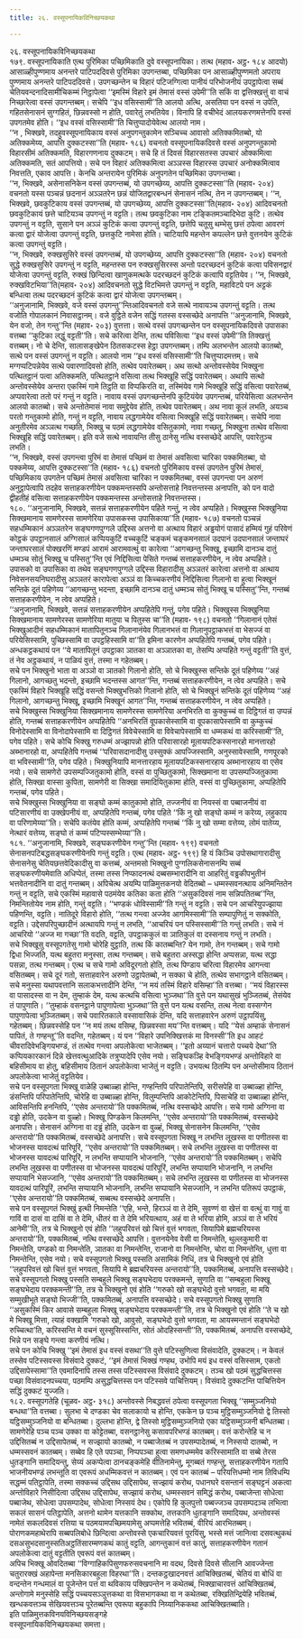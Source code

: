 ```yaml
---
title: २६. वस्सूपनायिकविनिच्छयकथा

---
```

२६. वस्सूपनायिकविनिच्छयकथा  
१७९. वस्सूपनायिकाति एत्थ पुरिमिका पच्छिमिकाति दुवे वस्सूपनायिका। तत्थ (महाव॰ अट्ठ॰ १८४ आदयो) आसाळ्हीपुण्णमाय अनन्तरे पाटिपददिवसे पुरिमिका उपगन्तब्बा, पच्छिमिका पन आसाळ्हीपुण्णमतो अपराय पुण्णमाय अनन्तरे पाटिपददिवसे। उपगच्छन्तेन च विहारं पटिजग्गित्वा पानीयं परिभोजनीयं उपट्ठापेत्वा सब्बं चेतियवन्दनादिसामीचिकम्मं निट्ठापेत्वा ‘‘इमस्मिं विहारे इमं तेमासं वस्सं उपेमी’’ति सकिं वा द्वत्तिक्खत्तुं वा वाचं निच्छारेत्वा वस्सं उपगन्तब्बम्। सचेपि ‘‘इध वसिस्सामी’’ति आलयो अत्थि, असतिया पन वस्सं न उपेति, गहितसेनासनं सुग्गहितं, छिन्नवस्सो न होति, पवारेतुं लभतियेव। विनापि हि वचीभेदं आलयकरणमत्तेनपि वस्सं उपगतमेव होति। ‘‘इध वस्सं वसिस्सामी’’ति चित्तुप्पादोयेवेत्थ आलयो नाम।  
‘‘न , भिक्खवे, तदहुवस्सूपनायिकाय वस्सं अनुपगन्तुकामेन सञ्चिच्च आवासो अतिक्कमितब्बो, यो अतिक्कमेय्य, आपत्ति दुक्कटस्सा’’ति (महाव॰ १८६) वचनतो वस्सूपनायिकदिवसे वस्सं अनुपगन्तुकामो विहारसीमं अतिक्कमति, विहारगणनाय दुक्कटम्। सचे हि तं दिवसं विहारसतस्स उपचारं ओक्कमित्वा अतिक्कमति, सतं आपत्तियो। सचे पन विहारं अतिक्कमित्वा अञ्ञस्स विहारस्स उपचारं अनोक्कमित्वाव निवत्तति, एकाव आपत्ति। केनचि अन्तरायेन पुरिमिकं अनुपगतेन पच्छिमिका उपगन्तब्बा।  
‘‘न, भिक्खवे, असेनासनिकेन वस्सं उपगन्तब्बं, यो उपगच्छेय्य, आपत्ति दुक्कटस्सा’’ति (महाव॰ २०४) वचनतो यस्स पञ्चन्नं छदनानं अञ्ञतरेन छन्नं योजितद्वारबन्धनं सेनासनं नत्थि, तेन न उपगन्तब्बम्। ‘‘न, भिक्खवे, छवकुटिकाय वस्सं उपगन्तब्बं, यो उपगच्छेय्य, आपत्ति दुक्कटस्सा’’ति(महाव॰ २०४) आदिवचनतो छवकुटिकायं छत्ते चाटियञ्च उपगन्तुं न वट्टति। तत्थ छवकुटिका नाम टङ्कितमञ्चादिभेदा कुटि। तत्थेव उपगन्तुं न वट्टति, सुसाने पन अञ्ञं कुटिकं कत्वा उपगन्तुं वट्टति, छत्तेपि चतूसु थम्भेसु छत्तं ठपेत्वा आवरणं कत्वा द्वारं योजेत्वा उपगन्तुं वट्टति, छत्तकुटि नामेसा होति। चाटियापि महन्तेन कपल्लेन छत्ते वुत्तनयेन कुटिकं कत्वा उपगन्तुं वट्टति।  
‘‘न, भिक्खवे, रुक्खसुसिरे वस्सं उपगन्तब्बं, यो उपगच्छेय्य, आपत्ति दुक्कटस्सा’’ति (महाव॰ २०४) वचनतो सुद्धे रुक्खसुसिरे उपगन्तुं न वट्टति, महन्तस्स पन रुक्खसुसिरस्स अन्तो पदरच्छदनं कुटिकं कत्वा पविसनद्वारं योजेत्वा उपगन्तुं वट्टति, रुक्खं छिन्दित्वा खाणुकमत्थके पदरच्छदनं कुटिकं कत्वापि वट्टतियेव। ‘‘न, भिक्खवे, रुक्खविटभिया’’ति(महाव॰ २०४) आदिवचनतो सुद्धे विटभिमत्ते उपगन्तुं न वट्टति, महाविटपे पन अट्टकं बन्धित्वा तत्थ पदरच्छदनं कुटिकं कत्वा द्वारं योजेत्वा उपगन्तब्बम्।  
‘‘अनुजानामि, भिक्खवे, वजे वस्सं उपगन्तु’’न्तिआदिवचनतो वजे सत्थे नावायञ्च उपगन्तुं वट्टति। तत्थ वजोति गोपालकानं निवासट्ठानम्। वजे वुट्ठिते वजेन सद्धिं गतस्स वस्सच्छेदे अनापत्ति ‘‘अनुजानामि, भिक्खवे, येन वजो, तेन गन्तु’’न्ति (महाव॰ २०३) वुत्तत्ता। सत्थे वस्सं उपगच्छन्तेन पन वस्सूपनायिकदिवसे उपासका वत्तब्बा ‘‘कुटिका लद्धुं वट्टती’’ति। सचे करित्वा देन्ति, तत्थ पविसित्वा ‘‘इध वस्सं उपेमी’’ति तिक्खत्तुं वत्तब्बम्। नो चे देन्ति, सालासङ्खेपेन ठितसकटस्स हेट्ठा उपगन्तब्बम्। तम्पि अलभन्तेन आलयो कातब्बो, सत्थे पन वस्सं उपगन्तुं न वट्टति। आलयो नाम ‘‘इध वस्सं वसिस्सामी’’ति चित्तुप्पादमत्तम्। सचे मग्गप्पटिपन्नेयेव सत्थे पवारणादिवसो होति, तत्थेव पवारेतब्बम्। अथ सत्थो अन्तोवस्सेयेव भिक्खुना पत्थितट्ठानं पत्वा अतिक्कमति, पत्थितट्ठाने वसित्वा तत्थ भिक्खूहि सद्धिं पवारेतब्बम्। अथापि सत्थो अन्तोवस्सेयेव अन्तरा एकस्मिं गामे तिट्ठति वा विप्पकिरति वा, तस्मिंयेव गामे भिक्खूहि सद्धिं वसित्वा पवारेतब्बं, अप्पवारेत्वा ततो परं गन्तुं न वट्टति। नावाय वस्सं उपगच्छन्तेनपि कुटियंयेव उपगन्तब्बं, परियेसित्वा अलभन्तेन आलयो कातब्बो। सचे अन्तोतेमासं नावा समुद्देयेव होति, तत्थेव पवारेतब्बम्। अथ नावा कूलं लभति, अयञ्च परतो गन्तुकामो होति, गन्तुं न वट्टति, नावाय लद्धगामेयेव वसित्वा भिक्खूहि सद्धिं पवारेतब्बम्। सचेपि नावा अनुतीरमेव अञ्ञत्थ गच्छति, भिक्खु च पठमं लद्धगामेयेव वसितुकामो, नावा गच्छतु, भिक्खुना तत्थेव वसित्वा भिक्खूहि सद्धिं पवारेतब्बम्। इति वजे सत्थे नावायन्ति तीसु ठानेसु नत्थि वस्सच्छेदे आपत्ति, पवारेतुञ्च लभति।  
‘‘न, भिक्खवे, वस्सं उपगन्त्वा पुरिमं वा तेमासं पच्छिमं वा तेमासं अवसित्वा चारिका पक्कमितब्बा, यो पक्कमेय्य, आपत्ति दुक्कटस्सा’’ति (महाव॰ १८६) वचनतो पुरिमिकाय वस्सं उपगतेन पुरिमं तेमासं, पच्छिमिकाय उपगतेन पच्छिमं तेमासं अवसित्वा चारिका न पक्कमितब्बा, वस्सं उपगन्त्वा पन अरुणं अनुट्ठापेत्वापि तदहेव सत्ताहकरणीयेन पक्कमन्तस्सपि अन्तोसत्ताहे निवत्तन्तस्स अनापत्ति, को पन वादो द्वीहतीहं वसित्वा सत्ताहकरणीयेन पक्कमन्तस्स अन्तोसत्ताहे निवत्तन्तस्स।  
१८०. ‘‘अनुजानामि, भिक्खवे, सत्तन्नं सत्ताहकरणीयेन पहिते गन्तुं, न त्वेव अप्पहिते। भिक्खुस्स भिक्खुनिया सिक्खमानाय सामणेरस्स सामणेरिया उपासकस्स उपासिकाया’’ति (महाव॰ १८७) वचनतो पञ्चन्नं सहधम्मिकानं अञ्ञतरेन सङ्घगणपुग्गले उद्दिस्स अत्तनो वा अत्थाय विहारं अड्ढयोगं पासादं हम्मियं गुहं परिवेणं कोट्ठकं उपट्ठानसालं अग्गिसालं कप्पियकुटिं वच्चकुटिं चङ्कमं चङ्कमनसालं उदपानं उदपानसालं जन्ताघरं जन्ताघरसालं पोक्खरणिं मण्डपं आरामं आरामवत्थुं वा कारेत्वा ‘‘आगच्छन्तु भिक्खू, इच्छामि दानञ्च दातुं धम्मञ्च सोतुं भिक्खू च पस्सितु’’न्ति एवं निद्दिसित्वा पेसिते गन्तब्बं सत्ताहकरणीयेन, न त्वेव अप्पहिते। उपासको वा उपासिका वा तथेव सङ्घगणपुग्गले उद्दिस्स विहारादीसु अञ्ञतरं कारेत्वा अत्तनो वा अत्थाय निवेसनसयनिघरादीसु अञ्ञतरं कारापेत्वा अञ्ञं वा किच्चकरणीयं निद्दिसित्वा गिलानो वा हुत्वा भिक्खूनं सन्तिके दूतं पहिणेय्य ‘‘आगच्छन्तु भदन्ता, इच्छामि दानञ्च दातुं धम्मञ्च सोतुं भिक्खू च पस्सितु’’न्ति, गन्तब्बं सत्ताहकरणीयेन, न त्वेव अप्पहिते।  
‘‘अनुजानामि, भिक्खवे, सत्तन्नं सत्ताहकरणीयेन अप्पहितेपि गन्तुं, पगेव पहिते। भिक्खुस्स भिक्खुनिया सिक्खमानाय सामणेरस्स सामणेरिया मातुया च पितुस्स चा’’ति (महाव॰ १९८) वचनतो ‘‘गिलानानं एतेसं भिक्खुआदीनं सहधम्मिकानं मातापितूनञ्च गिलानानंयेव गिलानभत्तं वा गिलानुपट्ठाकभत्तं वा भेसज्जं वा परियेसिस्सामि, पुच्छिस्सामि वा उपट्ठहिस्सामि वा’’ति इमिना कारणेन अप्पहितेपि गन्तब्बं, पगेव पहिते। अन्धकट्ठकथायं पन ‘‘ये मातापितूनं उपट्ठाका ञातका वा अञ्ञातका वा, तेसम्पि अप्पहिते गन्तुं वट्टती’’ति वुत्तं, तं नेव अट्ठकथायं, न पाळियं वुत्तं, तस्मा न गहेतब्बम्।  
सचे पन भिक्खुनो भाता वा अञ्ञो वा ञातको गिलानो होति, सो चे भिक्खुस्स सन्तिके दूतं पहिणेय्य ‘‘अहं गिलानो, आगच्छतु भदन्तो, इच्छामि भदन्तस्स आगत’’न्ति, गन्तब्बं सत्ताहकरणीयेन, न त्वेव अप्पहिते। सचे एकस्मिं विहारे भिक्खूहि सद्धिं वसन्तो भिक्खुभत्तिको गिलानो होति, सो चे भिक्खूनं सन्तिके दूतं पहिणेय्य ‘‘अहं गिलानो, आगच्छन्तु भिक्खू, इच्छामि भिक्खूनं आगत’’न्ति, गन्तब्बं सत्ताहकरणीयेन, न त्वेव अप्पहिते।  
सचे भिक्खुस्स भिक्खुनिया सिक्खमानाय सामणेरस्स सामणेरिया अनभिरति वा कुक्कुच्चं वा दिट्ठिगतं वा उप्पन्नं होति, गन्तब्बं सत्ताहकरणीयेन अप्पहितेपि ‘‘अनभिरतिं वूपकासेस्सामि वा वूपकासापेस्सामि वा कुम्कुच्चं विनोदेस्सामि वा विनोदापेस्सामि वा दिट्ठिगतं विवेचेस्सामि वा विवेचापेस्सामि वा धम्मकथं वा करिस्सामी’’ति, पगेव पहिते। सचे कोचि भिक्खु गरुधम्मं अज्झापन्नो होति परिवासारहो मूलायपटिकस्सनारहो मानत्तारहो अब्भानारहो वा, अप्पहितेपि गन्तब्बं ‘‘परिवासदानादीसु उस्सुक्कं आपज्जिस्सामि, अनुस्सावेस्सामि, गणपूरको वा भविस्सामी’’ति, पगेव पहिते। भिक्खुनियापि मानत्तारहाय मूलायपटिकस्सनारहाय अब्भानारहाय वा एसेव नयो। सचे सामणेरो उपसम्पज्जितुकामो होति, वस्सं वा पुच्छितुकामो, सिक्खमाना वा उपसम्पज्जितुकामा होति, सिक्खा वास्सा कुपिता, सामणेरी वा सिक्खा समादियितुकामा होति, वस्सं वा पुच्छितुकामा, अप्पहितेपि गन्तब्बं, पगेव पहिते।  
सचे भिक्खुस्स भिक्खुनिया वा सङ्घो कम्मं कातुकामो होति, तज्जनीयं वा नियस्सं वा पब्बाजनीयं वा पटिसारणीयं वा उक्खेपनीयं वा, अप्पहितेपि गन्तब्बं, पगेव पहिते ‘‘किं नु खो सङ्घो कम्मं न करेय्य, लहुकाय वा परिणामेय्या’’ति। सचेपि कतंयेव होति कम्मं, अप्पहितेपि गन्तब्बं ‘‘किं नु खो सम्मा वत्तेय्य, लोमं पातेय्य, नेत्थारं वत्तेय्य, सङ्घो तं कम्मं पटिप्पस्सम्भेय्या’’ति।  
१८१. ‘‘अनुजानामि, भिक्खवे, सङ्घकरणीयेन गन्तु’’न्ति (महाव॰ १९९) वचनतो सेनासनपटिबद्धसङ्घकरणीयेनपि गन्तुं वट्टति। एत्थ (महाव॰ अट्ठ॰ १९९) हि यं किञ्चि उपोसथागारादीसु सेनासनेसु चेतियछत्तवेदिकादीसु वा कत्तब्बं, अन्तमसो भिक्खुनो पुग्गलिकसेनासनम्पि सब्बं सङ्घकरणीयमेवाति अधिप्पेतं, तस्मा तस्स निप्फादनत्थं दब्बसम्भारादीनि वा आहरितुं वड्ढकीपभुतीनं भत्तवेतनादीनि वा दातुं गन्तब्बम्। अपिचेत्थ अयम्पि पाळिमुत्तकनयो वेदितब्बो – धम्मस्सवनत्थाय अनिमन्तितेन गन्तुं न वट्टति, सचे एकस्मिं महावासे पठमंयेव कतिका कता होति ‘‘असुकदिवसं नाम सन्निपतितब्ब’’न्ति, निमन्तितोयेव नाम होति, गन्तुं वट्टति। ‘‘भण्डकं धोविस्सामी’’ति गन्तुं न वट्टति। सचे पन आचरियुपज्झाया पहिणन्ति, वट्टति। नातिदूरे विहारो होति, ‘‘तत्थ गन्त्वा अज्जेव आगमिस्सामी’’ति सम्पापुणितुं न सक्कोति, वट्टति। उद्देसपरिपुच्छादीनं अत्थायपि गन्तुं न लभति, ‘‘आचरियं पन पस्सिस्सामी’’ति गन्तुं लभति। सचे नं आचरियो ‘‘अज्ज मा गच्छा’’ति वदति, वट्टति, उपट्ठाककुलं वा ञातिकुलं वा दस्सनाय गन्तुं न लभति।  
सचे भिक्खूसु वस्सूपगतेसु गामो चोरेहि वुट्ठाति, तत्थ किं कातब्बन्ति? येन गामो, तेन गन्तब्बम्। सचे गामो द्विधा भिज्जति, यत्थ बहुतरा मनुस्सा, तत्थ गन्तब्बम्। सचे बहुतरा अस्सद्धा होन्ति अप्पसन्ना, यत्थ सद्धा पसन्ना, तत्थ गन्तब्बम्। एत्थ च सचे गामो अविदूरगतो होति, तत्थ पिण्डाय चरित्वा विहारमेव आगन्त्वा वसितब्बम्। सचे दूरं गतो, सत्ताहवारेन अरुणो उट्ठापेतब्बो, न सक्का चे होति, तत्थेव सभागट्ठाने वसितब्बम्। सचे मनुस्सा यथापवत्तानि सलाकभत्तादीनि देन्ति, ‘‘न मयं तस्मिं विहारे वसिम्हा’’ति वत्तब्बा। ‘‘मयं विहारस्स वा पासादस्स वा न देम, तुम्हाकं देम, यत्थ कत्थचि वसित्वा भुञ्जथा’’ति वुत्ते पन यथासुखं भुञ्जितब्बं, तेसंयेव तं पापुणाति। ‘‘तुम्हाकं वसनट्ठाने पापुणापेत्वा भुञ्जथा’’ति वुत्ते पन यत्थ वसन्ति, तत्थ नेत्वा वस्सग्गेन पापुणापेत्वा भुञ्जितब्बम्। सचे पवारितकाले वस्सावासिकं देन्ति, यदि सत्ताहवारेन अरुणं उट्ठापयिंसु, गहेतब्बम्। छिन्नवस्सेहि पन ‘‘न मयं तत्थ वसिम्ह, छिन्नवस्सा मय’’न्ति वत्तब्बम्। यदि ‘‘येसं अम्हाकं सेनासनं पापितं, ते गण्हन्तू’’ति वदन्ति, गहेतब्बम्। यं पन ‘‘विहारे उपनिक्खित्तकं मा विनस्सी’’ति इध आहटं चीवरादिवेभङ्गियभण्डं, तं तत्थेव गन्त्वा अपलोकेत्वा भाजेतब्बम्। ‘‘इतो अय्यानं चत्तारो पच्चये देथा’’ति कप्पियकारकानं दिन्ने खेत्तवत्थुआदिके तत्रुप्पादेपि एसेव नयो। सङ्घिकञ्हि वेभङ्गियभण्डं अन्तोविहारे वा बहिसीमाय वा होतु, बहिसीमाय ठितानं अपलोकेत्वा भाजेतुं न वट्टति। उभयत्थ ठितम्पि पन अन्तोसीमाय ठितानं अपलोकेत्वा भाजेतुं वट्टतियेव।  
सचे पन वस्सूपगता भिक्खू वाळेहि उब्बाळ्हा होन्ति, गण्हन्तिपि परिपातेन्तिपि, सरीसपेहि वा उब्बाळ्हा होन्ति, डंसन्तिपि परिपातेन्तिपि, चोरेहि वा उब्बाळ्हा होन्ति, विलुम्पन्तिपि आकोटेन्तिपि, पिसाचेहि वा उब्बाळ्हा होन्ति, आविसन्तिपि हनन्तिपि, ‘‘एसेव अन्तरायो’’ति पक्कमितब्बं, नत्थि वस्सच्छेदे आपत्ति। सचे गामो अग्गिना वा दड्ढो होति, उदकेन वा वुळ्हो। भिक्खू पिण्डकेन किलमन्ति, ‘‘एसेव अन्तरायो’’ति पक्कमितब्बं, वस्सच्छेदे अनापत्ति। सेनासनं अग्गिना वा दड्ढं होति, उदकेन वा वुळ्हं, भिक्खू सेनासनेन किलमन्ति, ‘‘एसेव अन्तरायो’’ति पक्कमितब्बं, वस्सच्छेदे अनापत्ति। सचे वस्सूपगता भिक्खू न लभन्ति लूखस्स वा पणीतस्स वा भोजनस्स यावदत्थं पारिपूरिं, ‘‘एसेव अन्तरायो’’ति पक्कमितब्बम्। सचे लभन्ति लूखस्स वा पणीतस्स वा भोजनस्स यावदत्थं पारिपूरिं, न लभन्ति सप्पायानि भोजनानि, ‘‘एसेव अन्तरायो’’ति पक्कमितब्बम्। सचेपि लभन्ति लूखस्स वा पणीतस्स वा भोजनस्स यावदत्थं पारिपूरिं, लभन्ति सप्पायानि भोजनानि, न लभन्ति सप्पायानि भेसज्जानि, ‘‘एसेव अन्तरायो’’ति पक्कमितब्बम्। सचे लभन्ति लूखस्स वा पणीतस्स वा भोजनस्स यावदत्थं पारिपूरिं, लभन्ति सप्पायानि भोजनानि, लभन्ति सप्पायानि भेसज्जानि, न लभन्ति पतिरूपं उपट्ठाकं, ‘‘एसेव अन्तरायो’’ति पक्कमितब्बं, सब्बत्थ वस्सच्छेदे अनापत्ति।  
सचे पन वस्सूपगतं भिक्खुं इत्थी निमन्तेति ‘‘एहि, भन्ते, हिरञ्ञं वा ते देमि, सुवण्णं वा खेत्तं वा वत्थुं वा गावुं वा गाविं वा दासं वा दासिं वा ते देमि, धीतरं वा ते देमि भरियत्थाय, अहं वा ते भरिया होमि, अञ्ञं वा ते भरियं आनेमी’’ति, तत्र चे भिक्खुनो एवं होति ‘‘लहुपरिवत्तं खो चित्तं वुत्तं भगवता, सियापिमे ब्रह्मचरियस्स अन्तरायो’’ति, पक्कमितब्बं, नत्थि वस्सच्छेदे आपत्ति। वुत्तनयेनेव वेसी वा निमन्तेति, थुल्लकुमारी वा निमन्तेति, पण्डको वा निमन्तेति, ञातका वा निमन्तेन्ति, राजानो वा निमन्तेन्ति, चोरा वा निमन्तेन्ति, धुत्ता वा निमन्तेन्ति, एसेव नयो। सचे वस्सूपगतो भिक्खु पस्सति असामिकं निधिं, तत्र चे भिक्खुनो एवं होति ‘‘लहुपरिवत्तं खो चित्तं वुत्तं भगवता, सियापि मे ब्रह्मचरियस्स अन्तरायो’’ति, पक्कमितब्बं, अनापत्ति वस्सच्छेदे।  
सचे वस्सूपगतो भिक्खु पस्सति सम्बहुले भिक्खू सङ्घभेदाय परक्कमन्ते, सुणाति वा ‘‘सम्बहुला भिक्खू सङ्घभेदाय परक्कमन्ती’’ति, तत्र चे भिक्खुनो एवं होति ‘‘गरुको खो सङ्घभेदो वुत्तो भगवता, मा मयि सम्मुखीभूते सङ्घो भिज्जी’’ति, पक्कमितब्बं, अनापत्ति वस्सच्छेदे। सचे वस्सूपगतो भिक्खु सुणाति ‘‘असुकस्मिं किर आवासे सम्बहुला भिक्खू सङ्घभेदाय परक्कमन्ती’’ति, तत्र चे भिक्खुनो एवं होति ‘‘ते च खो मे भिक्खू मित्ता, त्याहं वक्खामि ‘गरुको खो, आवुसो, सङ्घभेदो वुत्तो भगवता, मा आयस्मन्तानं सङ्घभेदो रुच्चित्था’ति, करिस्सन्ति मे वचनं सुस्सूसिस्सन्ति, सोतं ओदहिस्सन्ती’’ति, पक्कमितब्बं, अनापत्ति वस्सच्छेदे, भिन्ने पन सङ्घे गन्त्वा करणीयं नत्थि।  
सचे पन कोचि भिक्खु ‘‘इमं तेमासं इध वस्सं वसथा’’ति वुत्ते पटिस्सुणित्वा विसंवादेति, दुक्कटम्। न केवलं तस्सेव पटिस्सवस्स विसंवादे दुक्कटं, ‘‘इमं तेमासं भिक्खं गण्हथ, उभोपि मयं इध वस्सं वसिस्साम, एकतो उद्दिसापेस्सामा’’ति एवमादिनापि तस्स तस्स पटिस्सवस्स विसंवादे दुक्कटम्। तञ्च खो पठमं सुद्धचित्तस्स पच्छा विसंवादनपच्चया, पठमम्पि असुद्धचित्तस्स पन पटिस्सवे पाचित्तियम्। विसंवादे दुक्कटन्ति पाचित्तियेन सद्धिं दुक्कटं युज्जति।  
१८२. वस्सूपगतेहि (चूळव॰ अट्ठ॰ ३१८) अन्तोवस्से निबद्धवत्तं ठपेत्वा वस्सूपगता भिक्खू ‘‘सम्मुञ्जनियो बन्धथा’’ति वत्तब्बा। सुलभा चे दण्डका चेव सलाकायो च होन्ति, एककेन छ पञ्च मुट्ठिसम्मुञ्जनियो द्वे तिस्सो यट्ठिसम्मुञ्जनियो वा बन्धितब्बा। दुल्लभा होन्ति, द्वे तिस्सो मुट्ठिसम्मुञ्जनियो एका यट्ठिसम्मुञ्जनी बन्धितब्बा। सामणेरेहि पञ्च पञ्च उक्का वा कोट्टेतब्बा, वसनट्ठानेसु कसावपरिभण्डं कातब्बम्। वत्तं करोन्तेहि च न उद्दिसितब्बं न उद्दिसापेतब्बं, न सज्झायो कातब्बो, न पब्बाजेतब्बं न उपसम्पादेतब्बं, न निस्सयो दातब्बो, न धम्मस्सवनं कातब्बम्। सब्बेव हि एते पपञ्चा, निप्पपञ्चा हुत्वा समणधम्ममेव करिस्सामाति वा सब्बे तेरस धुतङ्गानि समादियन्तु, सेय्यं अकप्पेत्वा ठानचङ्कमेहि वीतिनामेन्तु, मूगब्बतं गण्हन्तु, सत्ताहकरणीयेन गतापि भाजनीयभण्डं लभन्तूति वा एवरूपं अधम्मिकवत्तं न कातब्बम्। एवं पन कातब्बं – परियत्तिधम्मो नाम तिविधम्पि सद्धम्मं पतिट्ठापेति, तस्मा सक्कच्चं उद्दिसथ उद्दिसापेथ, सज्झायं करोथ, पधानघरे वसन्तानं सङ्घट्टनं अकत्वा अन्तोविहारे निसीदित्वा उद्दिसथ उद्दिसापेथ, सज्झायं करोथ, धम्मस्सवनं समिद्धं करोथ, पब्बाजेन्ता सोधेत्वा पब्बाजेथ, सोधेत्वा उपसम्पादेथ, सोधेत्वा निस्सयं देथ। एकोपि हि कुलपुत्तो पब्बज्जञ्च उपसम्पदञ्च लभित्वा सकलं सासनं पतिट्ठापेति, अत्तनो थामेन यत्तकानि सक्कोथ, तत्तकानि धुतङ्गानि समादियथ, अन्तोवस्सं नामेतं सकलदिवसं रत्तिया च पठमयामपच्छिमयामेसु अप्पमत्तेहि भवितब्बं, वीरियं आरभितब्बम्। पोराणकमहाथेरापि सब्बपलिबोधे छिन्दित्वा अन्तोवस्से एकचारियवत्तं पूरयिंसु, भस्से मत्तं जानित्वा दसवत्थुकथं दसअसुभदसानुस्सतिअट्ठतिंसारम्मणकथं कातुं वट्टति, आगन्तुकानं वत्तं कातुं, सत्ताहकरणीयेन गतानं अपलोकेत्वा दातुं वट्टतीति एवरूपं वत्तं कातब्बम्।  
अपिच भिक्खू ओवदितब्बा ‘‘विग्गाहिकपिसुणफरुसवचनानि मा वदथ, दिवसे दिवसे सीलानि आवज्जेन्ता चतुरारक्खं अहापेन्ता मनसिकारबहुला विहरथा’’ति। दन्तकट्ठखादनवत्तं आचिक्खितब्बं, चेतियं वा बोधिं वा वन्दन्तेन गन्धमालं वा पूजेन्तेन पत्तं वा थविकाय पक्खिपन्तेन न कथेतब्बं, भिक्खाचारवत्तं आचिक्खितब्बं, अन्तोगामे मनुस्सेहि सद्धिं पच्चयसञ्ञुत्तकथा वा विसभागकथा वा न कथेतब्बा, रक्खितिन्द्रियेहि भवितब्बं, खन्धकवत्तञ्च सेखियवत्तञ्च पूरेतब्बन्ति एवरूपा बहुकापि निय्यानिककथा आचिक्खितब्बाति।  
इति पाळिमुत्तकविनयविनिच्छयसङ्गहे  
वस्सूपनायिकविनिच्छयकथा समत्ता।  